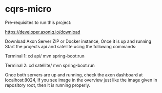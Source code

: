 # cqrs-micro

Pre-requisites to run this project:

https://developer.axoniq.io/download

Download Axon Server ZIP or Docker instance, Once it is up and running 
Start the projects api and satellite using the following commands:

Terminal 1:
cd api/
mvn spring-boot:run

Terminal 2:
cd satellite/
mvn spring-boot:run

Once both servers are up and running, check the axon dashboard at localhost:8024, 
If you see image in the overview just like the image given in repository root, then it is running properly.
